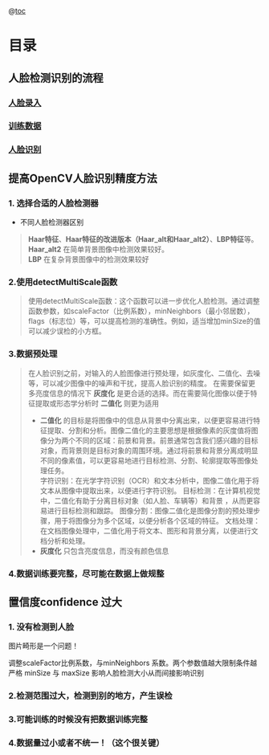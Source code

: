 @[toc](目录)

# 目录

## 人脸检测识别的流程

### [人脸录入](./人脸录入.py)

### [训练数据](./数据训练.py)

### [人脸识别](./人脸识别.py)

## 提高OpenCV人脸识别精度方法

### 1. 选择合适的人脸检测器

-  不同人脸检测器区别

> **Haar特征**、**Haar特征的改进版本（Haar_alt和Haar_alt2）**、**LBP特征**等。
> **Haar_alt2** 在简单背景图像中检测效果较好。   
> **LBP** 在复杂背景图像中的检测效果较好

### 2.使用detectMultiScale函数

> 使用detectMultiScale函数：这个函数可以进一步优化人脸检测。通过调整函数参数，如scaleFactor（比例系数），minNeighbors（最小邻居数），flags（标志位）等，可以提高检测的准确性。例如，适当增加minSize的值可以减少误检的小方框。  

### 3.数据预处理

> 在人脸识别之前，对输入的人脸图像进行预处理，如灰度化、二值化、去噪等，可以减少图像中的噪声和干扰，提高人脸识别的精度。
> 在需要保留更多亮度信息的情况下 **灰度化** 是更合适的选择。而在需要简化图像以便于特征提取或形态学分析时 **二值化** 则更为适用
>
> - **二值化** 的目标是将图像中的信息从背景中分离出来，以便更容易进行特征提取、分割和分析。图像二值化的主要思想是根据像素的灰度值将图像分为两个不同的区域：前景和背景。前景通常包含我们感兴趣的目标对象，而背景则是目标对象的周围环境。通过将前景和背景分离成明显不同的像素值，可以更容易地进行目标检测、分割、轮廓提取等图像处理任务。  
>   字符识别：在光学字符识别（OCR）和文本分析中，图像二值化用于将文本从图像中提取出来，以便进行字符识别。
>   目标检测：在计算机视觉中，二值化有助于分离目标对象（如人脸、车辆等）和背景 ，从而更容易进行目标检测和跟踪。
>   图像分割：图像二值化是图像分割的预处理步骤，用于将图像分为多个区域，以便分析各个区域的特征。
>   文档处理：在文档图像处理中，二值化用于将文本、图形和背景分离，以便进行文档分析和处理。
> - **灰度化** 只包含亮度信息，而没有颜色信息

### 4.数据训练要完整，尽可能在数据上做规整

## 置信度confidence 过大

### 1. 没有检测到人脸

图片畸形是一个问题！

调整scaleFactor比例系数，与minNeighbors 系数。两个参数值越大限制条件越严格
minSize 与 maxSize 影响人脸检测大小从而间接影响识别

### 2.检测范围过大，检测到别的地方，产生误检

### 3.可能训练的时候没有把数据训练完整

### 4.数据量过小或者不统一！（这个很关键）

